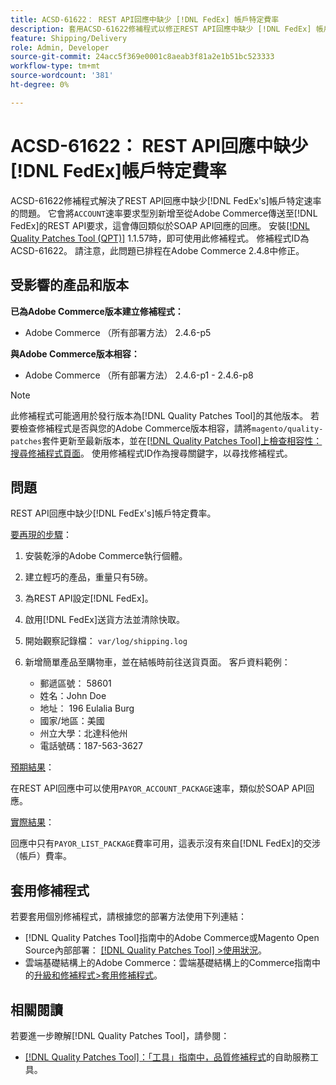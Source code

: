 ```yaml
---
title: ACSD-61622： REST API回應中缺少 [!DNL FedEx] 帳戶特定費率
description: 套用ACSD-61622修補程式以修正REST API回應中缺少 [!DNL FedEx] 帳戶特定費率的Adobe Commerce問題。
feature: Shipping/Delivery
role: Admin, Developer
source-git-commit: 24acc5f369e0001c8aeab3f81a2e1b51bc523333
workflow-type: tm+mt
source-wordcount: '381'
ht-degree: 0%

---
```


# ACSD-61622： REST API回應中缺少[!DNL FedEx]帳戶特定費率

ACSD-61622修補程式解決了REST API回應中缺少[!DNL FedEx's]帳戶特定速率的問題。 它會將`ACCOUNT`速率要求型別新增至從Adobe Commerce傳送至[!DNL FedEx]的REST API要求，這會傳回類似於SOAP API回應的回應。 安裝[[!DNL Quality Patches Tool (QPT)]](/help/tools/quality-patches-tool/quality-patches-tool-to-self-serve-quality-patches.md) 1.1.57時，即可使用此修補程式。 修補程式ID為ACSD-61622。 請注意，此問題已排程在Adobe Commerce 2.4.8中修正。

## 受影響的產品和版本

**已為Adobe Commerce版本建立修補程式：**

* Adobe Commerce （所有部署方法） 2.4.6-p5

**與Adobe Commerce版本相容：**

* Adobe Commerce （所有部署方法） 2.4.6-p1 - 2.4.6-p8

>[!NOTE]
>
>此修補程式可能適用於發行版本為[!DNL Quality Patches Tool]的其他版本。 若要檢查修補程式是否與您的Adobe Commerce版本相容，請將`magento/quality-patches`套件更新至最新版本，並在[[!DNL Quality Patches Tool]上檢查相容性：搜尋修補程式頁面](https://experienceleague.adobe.com/tools/commerce-quality-patches/index.html)。 使用修補程式ID作為搜尋關鍵字，以尋找修補程式。

## 問題

REST API回應中缺少[!DNL FedEx's]帳戶特定費率。

<u>要再現的步驟</u>：

1. 安裝乾淨的Adobe Commerce執行個體。
1. 建立輕巧的產品，重量只有5磅。
1. 為REST API設定[!DNL FedEx]。
1. 啟用[!DNL FedEx]送貨方法並清除快取。
1. 開始觀察記錄檔： `var/log/shipping.log`
1. 新增簡單產品至購物車，並在結帳時前往送貨頁面。 客戶資料範例：

   * 郵遞區號： 58601
   * 姓名：John Doe
   * 地址： 196 Eulalia Burg
   * 國家/地區：美國
   * 州立大學：北達科他州
   * 電話號碼：187-563-3627

<u>預期結果</u>：

在REST API回應中可以使用`PAYOR_ACCOUNT_PACKAGE`速率，類似於SOAP API回應。

<u>實際結果</u>：

回應中只有`PAYOR_LIST_PACKAGE`費率可用，這表示沒有來自[!DNL FedEx]的交涉（帳戶）費率。

## 套用修補程式

若要套用個別修補程式，請根據您的部署方法使用下列連結：

* [!DNL Quality Patches Tool]指南中的Adobe Commerce或Magento Open Source內部部署： [[!DNL Quality Patches Tool] >使用狀況](/help/tools/quality-patches-tool/usage.md)。
* 雲端基礎結構上的Adobe Commerce：雲端基礎結構上的Commerce指南中的[升級和修補程式>套用修補程式](https://experienceleague.adobe.com/docs/commerce-cloud-service/user-guide/develop/upgrade/apply-patches.html)。

## 相關閱讀

若要進一步瞭解[!DNL Quality Patches Tool]，請參閱：

* [[!DNL Quality Patches Tool]：「工具」指南中，品質修補程式](/help/tools/quality-patches-tool/quality-patches-tool-to-self-serve-quality-patches.md)的自助服務工具。
